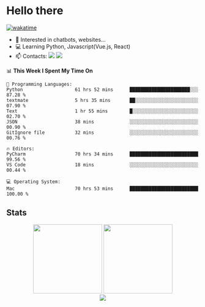 # Hello there

[![wakatime](https://wakatime.com/badge/user/018bd4cf-9224-4729-b4f3-31fc6a93ca34.svg)](https://wakatime.com/@flamescoder)

- 👀 Interested in chatbots, websites...
- 💻 Learning Python, Javascript(Vue.js, React)
- 📫 Contacts: <a href="https://t.me/FlameCoder0_0" target="_blank"><img src="https://img.shields.io/badge/telegram-0088cc?logo=telegram&logoColor=white"/></a> <a href="https://discord.gg/3wt8QRndjm" target="_blank"><img src="https://img.shields.io/badge/discord-5865F2?logo=discord&logoColor=white"/></a>

<!--START_SECTION:waka-->
📊 **This Week I Spent My Time On** 

```text
💬 Programming Languages: 
Python                   61 hrs 52 mins      ██████████████████████░░░   87.28 % 
textmate                 5 hrs 35 mins       ██░░░░░░░░░░░░░░░░░░░░░░░   07.90 % 
Text                     1 hr 55 mins        █░░░░░░░░░░░░░░░░░░░░░░░░   02.70 % 
JSON                     38 mins             ░░░░░░░░░░░░░░░░░░░░░░░░░   00.90 % 
GitIgnore file           32 mins             ░░░░░░░░░░░░░░░░░░░░░░░░░   00.76 % 

🔥 Editors: 
PyCharm                  70 hrs 34 mins      █████████████████████████   99.56 % 
VS Code                  18 mins             ░░░░░░░░░░░░░░░░░░░░░░░░░   00.44 % 

💻 Operating System: 
Mac                      70 hrs 53 mins      █████████████████████████   100.00 % 
```


<!--END_SECTION:waka-->

<h2>Stats</h2>

<div align="center">
  <img height="180" src="https://github-readme-stats-sigma-five.vercel.app/api?username=FlamesC0der&show_icons=true&count_private=true&theme=codeSTACKr&bg_color=0d1117&border_color=30363d"/>
  <img height="180" src="https://github-readme-stats-sigma-five.vercel.app//api/top-langs/?username=FlamesC0der&layout=compact&theme=codeSTACKr&border_color=30363d&bg_color=0d1117"/>
</div>

<div align="center">
  <img src="https://komarev.com/ghpvc/?username=FlamesC0der&style=flat-square&color=red"/>
</div>
